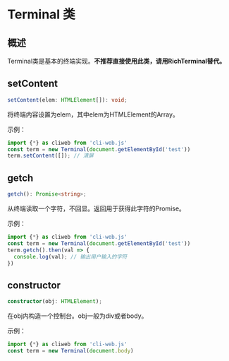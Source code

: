 # Terminal 类

## 概述
Terminal类是基本的终端实现。**不推荐直接使用此类，请用RichTerminal替代。**

## setContent

```ts
setContent(elem: HTMLElement[]): void;
```

将终端内容设置为elem，其中elem为HTMLElement的Array。

示例：
```js
import {*} as cliweb from 'cli-web.js'
const term = new Terminal(document.getElementById('test'))
term.setContent([]); // 清屏
```

## getch

```ts
getch(): Promise<string>;
```

从终端读取一个字符，不回显。返回用于获得此字符的Promise。

示例：
```js
import {*} as cliweb from 'cli-web.js'
const term = new Terminal(document.getElementById('test'))
term.getch().then(val => {
  console.log(val); // 输出用户输入的字符
})
```

## constructor

```ts
constructor(obj: HTMLElement);
```

在obj内构造一个控制台。obj一般为div或者body。

示例：
```js
import {*} as cliweb from 'cli-web.js'
const term = new Terminal(document.body)
```